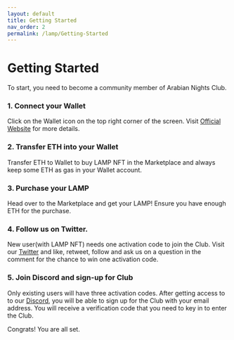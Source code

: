 ```yaml
---
layout: default
title: Getting Started
nav_order: 2
permalink: /lamp/Getting-Started
---
```


# Getting Started


To start, you need to become a community member of Arabian Nights Club. 



### 1. Connect your Wallet
Click on the Wallet icon on the top right corner of the screen. Visit [Official Website](http://www.arabianightsclub.com) for more details.

### 2. Transfer ETH into your Wallet
Transfer ETH to Wallet to buy LAMP NFT in the Marketplace and always keep some ETH as gas in your Wallet account.

### 3. Purchase your LAMP
Head over to the Marketplace and get your LAMP! Ensure you have enough ETH for the purchase. 

### 4. Follow us on Twitter.  
New user(with LAMP NFT) needs one activation code to join the Club. Visit our [Twitter](http://www.twitter.com/arabianightscl) and like, retweet, follow and ask us on a question in the comment for the chance to win one activation code. 

### 5. Join Discord and sign-up for Club
Only existing users will have three activation codes. After getting access to to our [Discord](http://www.discord.com/arabianightsclub), you will be able to sign up for the Club with your email address. You will receive a verification code that you need to key in to enter the Club. 





Congrats! You are all set. 

